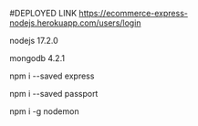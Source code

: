 #DEPLOYED LINK https://ecommerce-express-nodejs.herokuapp.com/users/login


nodejs 17.2.0

mongodb 4.2.1


npm i --saved express

npm i --saved passport

npm i -g nodemon
